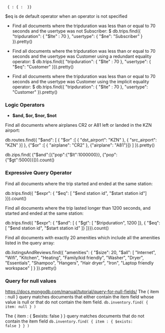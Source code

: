 <code> { <field>: { <operator>: <value> }} </code>

$eq is de default operator when an operator is not specified

* Find all documents where the tripduration was less than or equal to 70 seconds and the usertype was not Subscriber:
$ db.trips.find({ "tripduration": { "$lte" : 70 }, "usertype": { "$ne": "Subscriber" } }).pretty()
                
* Find all documents where the tripduration was less than or equal to 70 seconds and the usertype was Customer using a redundant equality operator:
$ db.trips.find({ "tripduration": { "$lte" : 70 }, "usertype": { "$eq": "Customer" }}).pretty()

* Find all documents where the tripduration was less than or equal to 70 seconds and the usertype was Customer using the implicit equality operator:
$ db.trips.find({ "tripduration": { "$lte" : 70 }, "usertype": "Customer" }).pretty()


### Logic Operators

* **$and, $or, $nor, $not**

Find all documents where airplanes CR2 or A81 left or landed in the KZN airport:

db.routes.find({ "$and": [ { "$or" :[ { "dst_airport": "KZN" }, { "src_airport": "KZN" }] }, {"$or" :[ { "airplane": "CR2" }, {"airplane": "A81"}]} ] }).pretty()

db.zips.find( {"$and":[{"pop":{"$lt":1000000}}, {"pop":{"$gt":5000}}]}).count()

### Expressive Query Operator

Find all documents where the trip started and ended at the same station:

db.trips.find({ "$expr": { "$eq": [ "$end station id", "$start station id"] }}).count()

Find all documents where the trip lasted longer than 1200 seconds, and started and ended at the same station:

db.trips.find({ "$expr": { "$and": [ { "$gt": [ "$tripduration", 1200 ]},
                         { "$eq": [ "$end station id", "$start station id" ]}
                       ]}}).count()
                       
                       
Find all documents with exactly 20 amenities which include all the amenities listed in the query array:

db.listingsAndReviews.find({ "amenities": {
                                  "$size": 20,
                                  "$all": [ "Internet", "Wifi",  "Kitchen",
                                           "Heating", "Family/kid friendly",
                                           "Washer", "Dryer", "Essentials",
                                           "Shampoo", "Hangers",
                                           "Hair dryer", "Iron",
                                           "Laptop friendly workspace" ]
                                         }
                            }).pretty()                       

### Query for null values
https://docs.mongodb.com/manual/tutorial/query-for-null-fields/
The { item : null } query matches documents that either contain the item field whose value is null or that do not contain the item field.
<code>db.inventory.find( { item: null } )</code>

The { item : { $exists: false } } query matches documents that do not contain the item field
<code>db.inventory.find( { item : { $exists: false } } )</code>

